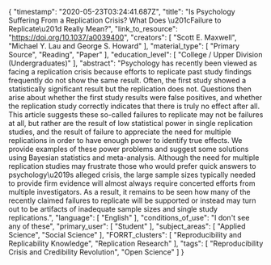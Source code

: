 {
    "timestamp": "2020-05-23T03:24:41.687Z",
    "title": "Is Psychology Suffering From a Replication Crisis? What Does \u201cFailure to Replicate\u201d Really Mean?",
    "link_to_resource": "https://doi.org/10.1037/a0039400",
    "creators": [
        "Scott E. Maxwell",
        "Michael Y. Lau and George S. Howard"
    ],
    "material_type": [
        "Primary Source",
        "Reading",
        "Paper"
    ],
    "education_level": [
        "College / Upper Division (Undergraduates)"
    ],
    "abstract": "Psychology has recently been viewed as facing a replication crisis because efforts to replicate past study findings frequently do not show the same result. Often, the first study showed a statistically significant result but the replication does not. Questions then arise about whether the first study results were false positives, and whether the replication study correctly indicates that there is truly no effect after all. This article suggests these so-called failures to replicate may not be failures at all, but rather are the result of low statistical power in single replication studies, and the result of failure to appreciate the need for multiple replications in order to have enough power to identify true effects. We provide examples of these power problems and suggest some solutions using Bayesian statistics and meta-analysis. Although the need for multiple replication studies may frustrate those who would prefer quick answers to psychology\u2019s alleged crisis, the large sample sizes typically needed to provide firm evidence will almost always require concerted efforts from multiple investigators. As a result, it remains to be seen how many of the recently claimed failures to replicate will be supported or instead may turn out to be artifacts of inadequate sample sizes and single study replications.",
    "language": [
        "English"
    ],
    "conditions_of_use": "I don't see any of these",
    "primary_user": [
        "Student"
    ],
    "subject_areas": [
        "Applied Science",
        "Social Science"
    ],
    "FORRT_clusters": [
        "Reproducibility and Replicability Knowledge",
        "Replication Research"
    ],
    "tags": [
        "Reproducibility Crisis and Credibility Revolution",
        "Open Science"
    ]
}
